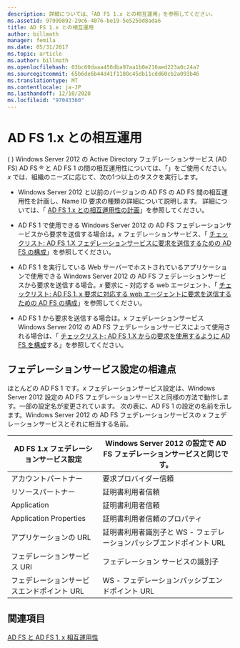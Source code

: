 ```yaml
---
description: 詳細については、「AD FS 1.x との相互運用」を参照してください。
ms.assetid: 97999892-29c6-4076-be19-5e5259d8ada6
title: AD FS 1.x との相互運用
author: billmath
manager: femila
ms.date: 05/31/2017
ms.topic: article
ms.author: billmath
ms.openlocfilehash: 03bc60daaa456dba97aa1b0e210aed223a0c24a7
ms.sourcegitcommit: 65b6de6b44d41f1180c45db11cdd60cb2a093b46
ms.translationtype: MT
ms.contentlocale: ja-JP
ms.lasthandoff: 12/10/2020
ms.locfileid: "97043360"
---
```

# <a name="interoperating-with-ad-fs-1x"></a>AD FS 1.x との相互運用

\( \) Windows Server 2012 の Active Directory フェデレーションサービス (AD FS) AD FS &reg; と AD FS 1 の間の相互運用性については、「」をご使用ください。*x* では、組織のニーズに応じて、次の1つ以上のタスクを実行します。

-   Windows Server 2012 と以前のバージョンの AD FS の AD FS 間の相互運用性を計画し、Name ID 要求の種類の詳細について説明します。 詳細については、「 [AD FS 1.x との相互運用性の計画](/previous-versions/windows/it-pro/windows-server-2012-R2-and-2012/ff678040(v=ws.11))」を参照してください。

-   AD FS 1 で使用できる Windows Server 2012 の AD FS フェデレーションサービスから要求を送信する場合は。*x* フェデレーションサービス、「 [チェックリスト: AD FS 1.X フェデレーションサービスに要求を送信するための AD FS の構成](Checklist--Configuring-AD-FS-to-Send-Claims-to-an-AD-FS-1.x-Federation-Service.md)」を参照してください。

-   AD FS 1 を実行している Web サーバーでホストされているアプリケーションで使用できる Windows Server 2012 の AD FS フェデレーションサービスから要求を送信する場合。*x* 要求に \- 対応する web エージェント、「 [チェックリスト: AD FS 1. x 要求に対応する web エージェントに要求を送信するための AD FS の構成](Checklist--Configuring-AD-FS-to-Send-Claims-to-an-AD-FS-1.x-Claims-Aware-Web-Agent.md)」を参照してください。

-   AD FS 1 から要求を送信する場合は。*x* フェデレーションサービス Windows Server 2012 の AD FS フェデレーションサービスによって使用される場合は、「 [チェックリスト: AD FS 1.X からの要求を使用するように AD FS を構成](Checklist--Configuring-AD-FS--to-Consume-Claims-from-AD-FS-1.x.md)する」を参照してください。

## <a name="differences-between-federation-service-settings"></a>フェデレーションサービス設定の相違点
ほとんどの AD FS 1 です。*x* フェデレーションサービス設定は、Windows Server 2012 設定の AD FS フェデレーションサービスと同様の方法で動作します。一部の設定名が変更されています。 次の表に、AD FS 1 の設定の名前を示します。Windows Server 2012 の AD FS フェデレーションサービスの *x* フェデレーションサービスとそれに相当する名前。

|AD FS 1.x フェデレーションサービス設定|Windows Server 2012 の設定で AD FS フェデレーションサービスと同じです。
|----------------------------------------|----------------------------------------------------------------------------------------------------------
|アカウントパートナー|要求プロバイダー信頼
|リソースパートナー|証明書利用者信頼
|Application|証明書利用者信頼
|Application Properties|証明書利用者信頼のプロパティ
|アプリケーションの URL|証明書利用者識別子と WS \- フェデレーションパッシブエンドポイント URL
|フェデレーションサービス URI|フェデレーション サービスの識別子
|フェデレーションサービスエンドポイント URL|WS \- フェデレーションパッシブエンドポイント URL

## <a name="see-also"></a>関連項目
[AD FS と AD FS 1. x 相互運用性](https://go.microsoft.com/fwlink/?LinkId=200776)

